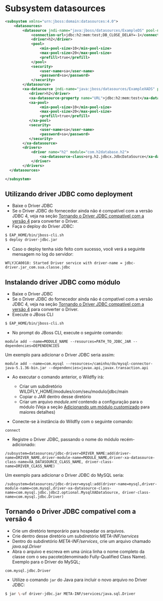 # Subsystem datasources

```xml
<subsystem xmlns="urn:jboss:domain:datasources:4.0">
    <datasources>
        <datasource jndi-name="java:jboss/datasources/ExampleDS" pool-name="ExampleDS">
            <connection-url>jdbc:h2:mem:test;DB_CLOSE_DELAY=-1</connection-url>
            <driver>h2</driver>
            <pool>
                <min-pool-size>10</min-pool-size>
                <max-pool-size>20</max-pool-size>
                <prefill>true</prefill>
            </pool>
            <security>
                <user-name>sa</user-name>
                <password>sa</password>
            </security>
        </datasource>
        <xa-datasource jndi-name="java:jboss/datasources/ExampleXADS" pool-name="ExampleXADS">
           <driver>h2</driver>
           <xa-datasource-property name="URL">jdbc:h2:mem:test</xa-datasource-property>
           <xa-pool>
                <min-pool-size>10</min-pool-size>
                <max-pool-size>20</max-pool-size>
                <prefill>true</prefill>
           </xa-pool>
           <security>
                <user-name>sa</user-name>
                <password>sa</password>
           </security>
        </xa-datasource>
        <drivers>
            <driver name="h2" module="com.h2database.h2">
                <xa-datasource-class>org.h2.jdbcx.JdbcDataSource</xa-datasource-class>
            </driver>
        </drivers>
  </datasources>

</subsystem>
```

## Utilizando driver JDBC como deployment

* Baixe o Driver JDBC
* Se o Driver JDBC do fornecedor ainda não é compatível com a versão JDBC 4, veja na seção [Tornando o Driver JDBC compatível com a versão 4](#tornando-o-driver-jdbc-compatível-com-a-versão-4) para converter o Driver.
* Faça o deploy do Driver JDBC:

```bash
$ EAP_HOME/bin/jboss-cli.sh
$ deploy driver-jdbc.jar
```

* Caso o deploy tenha sido feito com sucesso, você verá a seguinte mensagem no log do servidor:

```
WFLYJCA0018: Started Driver service with driver-name = jdbc-driver.jar_com.sua.classe.jdbc
```

## Instalando driver JDBC como módulo

* Baixe o Driver JDBC
* Se o Driver JDBC do fornecedor ainda não é compatível com a versão JDBC 4, veja na seção [Tornando o Driver JDBC compatível com a versão 4](#tornando-o-driver-jdbc-compatível-com-a-versão-4) para converter o Driver.
* Execute o JBoss CLI

```bash
$ EAP_HOME/bin/jboss-cli.sh
```

* No prompt do JBoss CLI, execute o seguinte comando:

```
module add --name=MODULE_NAME --resources=PATH_TO_JDBC_JAR --dependencies=DEPENDENCIES
```

Um exemplo para adicionar o Driver JDBC seria assim:

```
module add --name=com.mysql --resources=/caminho/do/mysql-connector-java-5.1.36-bin.jar --dependencies=javax.api,javax.transaction.api
```

* Ao executar o comando anterior, o Wildfly irá:

  * Criar um subdiretório WILDFLY\_HOME/modules/com/seu/modulo/jdbc/main
  * Copiar o JAR dentro desse diretório
  * Criar um arquivo _module.xml_ contendo a configuração para o módulo \(Veja a seção [Adicionando um módulo customizado](../classloader/modulo_customizado.html#adicionando-um-módulo-customizado) para maiores detalhes\)

* Conecte-se à instância do Wildfly com o seguinte comando:

```
connect
```

* Registre o Driver JDBC, passando o nome do módulo recém-adicionado:

```
/subsystem=datasources/jdbc-driver=DRIVER_NAME:add(driver-name=DRIVER_NAME,driver-module-name=MODULE_NAME,driver-xa-datasource-class-name=XA_DATASOURCE_CLASS_NAME, driver-class-name=DRIVER_CLASS_NAME)
```

Um exemplo para adicionar o Driver JDBC do MySQL seria:

```
/subsystem=datasources/jdbc-driver=mysql:add(driver-name=mysql,driver-module-name=com.mysql,driver-xa-datasource-class-name=com.mysql.jdbc.jdbc2.optional.MysqlXADataSource, driver-class-name=com.mysql.jdbc.Driver)
```

## Tornando o Driver JDBC compatível com a versão 4

* Crie um diretório temporário para hospedar os arquivos.
* Crie dentro desse diretório um subdiretório _META-INF/services_
* Dentro do subdiretório _META-INF/services_, crie um arquivo chamado _java.sql.Driver_
* Abra o arquivo e escreva em uma única linha o nome completo da classe com o seu pacote\(denominado Fully-Qualified Class Name\). Exemplo para o Driver do MySQL;

```
com.mysql.jdbc.Driver
```

* Utilize o comando `jar` do Java para incluir o novo arquivo no Driver JDBC:

```bash
$ jar \-uf driver-jdbc.jar META-INF/services/java.sql.Driver
```



